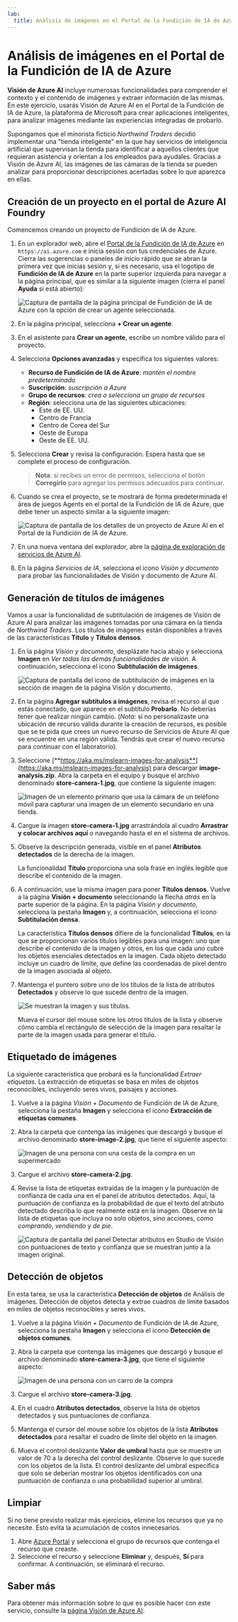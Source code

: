 ```yaml
---
lab:
  title: Análisis de imágenes en el Portal de la Fundición de IA de Azure
---
```


# Análisis de imágenes en el Portal de la Fundición de IA de Azure

**Visión de Azure AI** incluye numerosas funcionalidades para comprender el contexto y el contenido de imágenes y extraer información de las mismas. En este ejercicio, usarás Visión de Azure AI en el Portal de la Fundición de IA de Azure, la plataforma de Microsoft para crear aplicaciones inteligentes, para analizar imágenes mediante las experiencias integradas de probarlo. 

Supongamos que el minorista ficticio *Northwind Traders* decidió implementar una "tienda inteligente" en la que hay servicios de inteligencia artificial que supervisan la tienda para identificar a aquellos clientes que requieran asistencia y orientan a los empleados para ayudales. Gracias a Visión de Azure AI, las imágenes de las cámaras de la tienda se pueden analizar para proporcionar descripciones acertadas sobre lo que aparezca en ellas.

## Creación de un proyecto en el portal de Azure AI Foundry

Comencemos creando un proyecto de Fundición de IA de Azure.

1. En un explorador web, abre el [Portal de la Fundición de IA de Azure](https://ai.azure.com) en `https://ai.azure.com` e inicia sesión con tus credenciales de Azure. Cierra las sugerencias o paneles de inicio rápido que se abran la primera vez que inicias sesión y, si es necesario, usa el logotipo de **Fundición de IA de Azure** en la parte superior izquierda para navegar a la página principal, que es similar a la siguiente imagen (cierra el panel **Ayuda** si está abierto):

    ![Captura de pantalla de la página principal de Fundición de IA de Azure con la opción de crear un agente seleccionada.](./media/azure-ai-foundry-home-page.png)

1. En la página principal, selecciona **+ Crear un agente**.

1. En el asistente para **Crear un agente**, escribe un nombre válido para el proyecto. 

1. Selecciona **Opciones avanzadas** y especifica los siguientes valores:
    - **Recurso de Fundición de IA de Azure**: *mantén el nombre predeterminado*
    - **Suscripción**: *suscripción a Azure*
    - **Grupo de recursos**: *crea o selecciona un grupo de recursos*
    - **Región**: selecciona una de las siguientes ubicaciones:
        * Este de EE. UU.
        * Centro de Francia
        * Centro de Corea del Sur
        * Oeste de Europa
        * Oeste de EE. UU.

1. Selecciona **Crear** y revisa la configuración. Espera hasta que se complete el proceso de configuración.

    >**Nota**: si recibes un error de permisos, selecciona el botón **Corregirlo** para agregar los permisos adecuados para continuar.

1. Cuando se crea el proyecto, se te mostrará de forma predeterminada el área de juegos Agents en el portal de la Fundición de IA de Azure, que debe tener un aspecto similar a la siguiente imagen:

    ![Captura de pantalla de los detalles de un proyecto de Azure AI en el Portal de la Fundición de IA de Azure.](./media/ai-foundry-project-2.png)
 
1. En una nueva ventana del explorador, abre la [página de exploración de servicios de Azure AI](https://ai.azure.com/explore/aiservices).

1. En la página *Servicios de IA*, selecciona el icono *Visión y documento* para probar las funcionalidades de Visión y documento de Azure AI.

## Generación de títulos de imágenes

Vamos a usar la funcionalidad de subtitulación de imágenes de Visión de Azure AI para analizar las imágenes tomadas por una cámara en la tienda de *Northwind Traders*. Los títulos de imágenes están disponibles a través de las características **Título** y **Títulos densos**.

1. En la página *Visión y documento*, desplázate hacia abajo y selecciona **Imagen** en *Ver todas las demás funcionalidades de visión*. A continuación, selecciona el icono **Subtitulación de imágenes**.

    ![Captura de pantalla del icono de subtitulación de imágenes en la sección de imagen de la página Visión y documento.](./media/vision-image-captioning-tile.png)

1. En la página **Agregar subtítulos a imágenes**, revisa el recurso al que estás conectado, que aparece en el subtítulo **Probarlo**. No deberías tener que realizar ningún cambio. (*Nota*: si no personalizaste una ubicación de recurso válida durante la creación de recursos, es posible que se te pida que crees un nuevo recurso de Servicios de Azure AI que se encuentre en una región válida. Tendrás que crear el nuevo recurso para continuar con el laboratorio).  

1. Seleccione [**https://aka.ms/mslearn-images-for-analysis**](https://aka.ms/mslearn-images-for-analysis) para descargar **image-analysis.zip**. Abra la carpeta en el equipo y busque el archivo denominado **store-camera-1.jpg**, que contiene la siguiente imagen:

    ![Imagen de un elemento primario que usa la cámara de un teléfono móvil para capturar una imagen de un elemento secundario en una tienda.](./media/analyze-images-vision/store-camera-1.jpg)

1. Cargue la imagen **store-camera-1.jpg** arrastrándola al cuadro **Arrastrar y colocar archivos aquí** o navegando hasta el en el sistema de archivos.

1. Observe la descripción generada, visible en el panel **Atributos detectados** de la derecha de la imagen.

    La funcionalidad **Título** proporciona una sola frase en inglés legible que describe el contenido de la imagen.

1. A continuación, use la misma imagen para poner **Títulos densos**. Vuelve a la página **Visión + documento** seleccionando la flecha *atrás* en la parte superior de la página. En la página *Visión y documento*, selecciona la pestaña **Imagen** y, a continuación, selecciona el icono **Subtitulación densa**.

    La característica **Títulos densos** difiere de la funcionalidad **Títulos**, en la que se proporcionan varios títulos legibles para una imagen: uno que describe el contenido de la imagen y otros, en los que cada uno cubre los objetos esenciales detectados en la imagen. Cada objeto detectado incluye un cuadro de límite, que define las coordenadas de píxel dentro de la imagen asociada al objeto.

1. Mantenga el puntero sobre uno de los títulos de la lista de atributos **Detectados** y observe lo que sucede dentro de la imagen.

    ![Se muestran la imagen y sus títulos.](./media/analyze-images-vision/dense-captioning.png)

    Mueva el cursor del mouse sobre los otros títulos de la lista y observe cómo cambia el rectángulo de selección de la imagen para resaltar la parte de la imagen usada para generar el título.

## Etiquetado de imágenes 

La siguiente característica que probará es la funcionalidad *Extraer etiquetas*. La extracción de etiquetas se basa en miles de objetos reconocibles, incluyendo seres vivos, paisajes y acciones.

1. Vuelve a la página *Visión + Documento* de Fundición de IA de Azure, selecciona la pestaña **Imagen** y selecciona el icono **Extracción de etiquetas comunes**.

1. Abra la carpeta que contenga las imágenes que descargó y busque el archivo denominado **store-image-2.jpg**, que tiene el siguiente aspecto:

    ![Imagen de una persona con una cesta de la compra en un supermercado](./media/analyze-images-vision/store-camera-2.jpg)

1. Cargue el archivo **store-camera-2.jpg**.

1. Revise la lista de etiquetas extraídas de la imagen y la puntuación de confianza de cada una en el panel de atributos detectados. Aquí, la puntuación de confianza es la probabilidad de que el texto del atributo detectado describa lo que realmente está en la imagen. Observe en la lista de etiquetas que incluya no solo objetos, sino acciones, como *comprando*, *vendiendo* y *de pie*.

    ![Captura de pantalla del panel Detectar atributos en Studio de Visión con puntuaciones de texto y confianza que se muestran junto a la imagen original.](./media/analyze-images-vision/detect-attributes.png)

## Detección de objetos

En esta tarea, se usa la característica **Detección de objetos** de Análisis de imágenes. Detección de objetos detecta y extrae cuadros de límite basados en miles de objetos reconocibles y seres vivos.

1. Vuelve a la página *Visión + Documento* de Fundición de IA de Azure, selecciona la pestaña **Imagen** y selecciona el icono **Detección de objetos comunes**.

1. Abra la carpeta que contenga las imágenes que descargó y busque el archivo denominado **store-camera-3.jpg**, que tiene el siguiente aspecto:

    ![Imagen de una persona con un carro de la compra](./media/analyze-images-vision/store-camera-3.jpg)

1. Cargue el archivo **store-camera-3.jpg**.

1. En el cuadro **Atributos detectados**, observe la lista de objetos detectados y sus puntuaciones de confianza.

1. Mantenga el cursor del mouse sobre los objetos de la lista **Atributos detectados** para resaltar el cuadro de límite del objeto en la imagen.

1. Mueva el control deslizante **Valor de umbral** hasta que se muestre un valor de 70 a la derecha del control deslizante. Observe lo que sucede con los objetos de la lista. El control deslizante del umbral especifica que solo se deberían mostrar los objetos identificados con una puntuación de confianza o una probabilidad superior al umbral.

## Limpiar

Si no tiene previsto realizar más ejercicios, elimine los recursos que ya no necesite. Esto evita la acumulación de costos innecesarios.

1.  Abre [Azure Portal]( https://portal.azure.com) y selecciona el grupo de recursos que contenga el recurso que creaste. 
1.  Seleccione el recurso y seleccione **Eliminar** y, después, **Sí** para confirmar. A continuación, se eliminará el recurso.

## Saber más

Para obtener más información sobre lo que es posible hacer con este servicio, consulte la [página Visión de Azure AI](https://learn.microsoft.com/azure/ai-services/computer-vision/overview).

